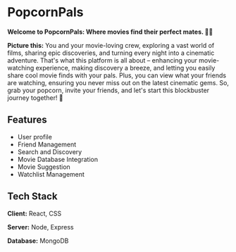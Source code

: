 
# PopcornPals



**Welcome to PopcornPals: Where movies find their perfect mates. 🎥🍿**

**Picture this:** You and your movie-loving crew, exploring a vast world of films, sharing epic discoveries, and turning every night into a cinematic adventure. That's what this platform is all about – enhancing your movie-watching experience, making discovery a breeze, and letting you easily share cool movie finds with your pals. Plus, you can view what your friends are watching, ensuring you never miss out on the latest cinematic gems. So, grab your popcorn, invite your friends, and let's start this blockbuster journey together! 🚀




## Features

- User profile
- Friend Management
- Search and Discovery
- Movie Database Integration
- Movie Suggestion
- Watchlist Management


## Tech Stack

**Client:** React, CSS

**Server:** Node, Express

**Database:** MongoDB
